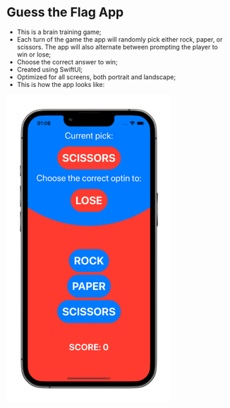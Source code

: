 # Guess the Flag App

- This is a brain training game; 
- Each turn of the game the app will randomly pick either rock, paper, or scissors. The app will also alternate between prompting the player to win or lose;
- Choose the correct answer to win;
- Created using SwiftUI;
- Optimized for all screens, both portrait and landscape;
- This is how the app looks like:

<img src="https://raw.githubusercontent.com/hugosilvag6/SWIFT-RockPaperScissors/main/rockPaperScissors/Assets.xcassets/projectScreenshot.imageset/projectScreenshot.png" width="373">
